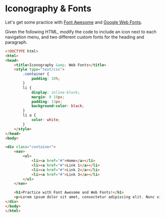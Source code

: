 # Iconography & Fonts

Let's get some practice with [Font Awesome](https://fortawesome.github.io/Font-Awesome/) and [Google Web Fonts](https://www.google.com/fonts).

Given the following HTML, modify the code to include an icon next to each navigation menu, and two different custom fonts for the heading and paragraph.

```html
<!DOCTYPE html>
<html>
<head>
	<title>Iconography &amp; Web Fonts</title>
	<style type="text/css">
		.container {
			padding: 10%;
		}
		li {
			display: inline-block;
			margin: 0 10px;
			padding: 13px;
			background-color: black;
		}
		li a {
			color: white;
		}
	</style>
</head>
<body>

<div class="container">
	<nav>
		<ul>
			<li><a href="#">Home</a></li>
			<li><a href="#">Link 1</a></li>
			<li><a href="#">Link 2</a></li>
			<li><a href="#">Link 3</a></li>
		</ul>
	</nav>

	<h1>Practice with Font Awesome and Web Fonts!</h1>
	<p>Lorem ipsum dolor sit amet, consectetur adipiscing elit. Nunc vitae odio vitae turpis condimentum volutpat eu eget orci. Quisque gravida vitae tortor a condimentum. Vestibulum dolor nunc, consequat vitae velit ut, lacinia ultrices augue. Phasellus faucibus mauris mi, at malesuada sem fermentum sit amet. Pellentesque non dolor id lectus sollicitudin sagittis vel a magna. Phasellus tortor odio, varius at vehicula quis, condimentum in purus. Morbi tristique lorem sit amet orci mollis eleifend. In hac habitasse platea dictumst.</p>
</div>
</body>
</html>
```
